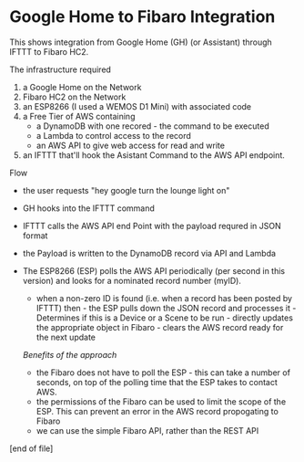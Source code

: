 # Google Home to Fibaro Integration

This shows integration from Google Home (GH) (or Assistant) through IFTTT to Fibaro HC2.

The infrastructure required
1. a Google Home on the Network
2.  Fibaro HC2 on the Network
3.  an ESP8266 (I used a WEMOS D1 Mini) with associated code
4.  a Free Tier of AWS containing
    - a DynamoDB with one recored - the command to be executed
    - a Lambda to control access to the record
    - an AWS API to give web access for read and write
5.  an IFTTT that'll hook the Asistant Command to the AWS API endpoint.

Flow
- the user requests "hey google turn the lounge light on"
- GH hooks into the IFTTT command
- IFTTT calls the AWS API end Point with the payload requred in JSON format
- the Payload is written to the DynamoDB record via API and Lambda
- The ESP8266 (ESP) polls the AWS API periodically (per second in this version) and looks for a nominated record number (myID).
	-	when a non-zero ID is found (i.e. when a record has been posted by IFTTT) then 
			- the ESP pulls down the JSON record and processes it
			- Determines if this is a Device or a Scene to be run
			- directly updates the appropriate object in Fibaro
			- clears the AWS record ready for the next update
			
	_Benefits of the approach_
	- the Fibaro does not have to poll the ESP - this can take a number of seconds, on top of the polling time that the ESP takes to contact AWS.
	- the permissions of the Fibaro can be used to limit the scope of the ESP.  This can prevent an error in the AWS record propogating to Fibaro
	- we can use the simple Fibaro API, rather than the REST API
	
[end of file]


